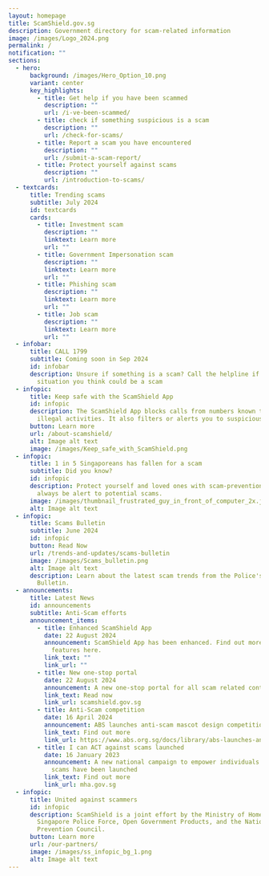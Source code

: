 ```yaml
---
layout: homepage
title: ScamShield.gov.sg
description: Government directory for scam-related information
image: /images/Logo_2024.png
permalink: /
notification: ""
sections:
  - hero:
      background: /images/Hero_Option_10.png
      variant: center
      key_highlights:
        - title: Get help if you have been scammed
          description: ""
          url: /i-ve-been-scammed/
        - title: check if something suspicious is a scam
          description: ""
          url: /check-for-scams/
        - title: Report a scam you have encountered
          description: ""
          url: /submit-a-scam-report/
        - title: Protect yourself against scams
          description: ""
          url: /introduction-to-scams/
  - textcards:
      title: Trending scams
      subtitle: July 2024
      id: textcards
      cards:
        - title: Investment scam
          description: ""
          linktext: Learn more
          url: ""
        - title: Government Impersonation scam
          description: ""
          linktext: Learn more
          url: ""
        - title: Phishing scam
          description: ""
          linktext: Learn more
          url: ""
        - title: Job scam
          description: ""
          linktext: Learn more
          url: ""
  - infobar:
      title: CALL 1799
      subtitle: Coming soon in Sep 2024
      id: infobar
      description: Unsure if something is a scam? Call the helpline if you are in a
        situation you think could be a scam
  - infopic:
      title: Keep safe with the ScamShield App
      id: infopic
      description: The ScamShield App blocks calls from numbers known to be used in
        illegal activities. It also filters or alerts you to suspicious SMSes.
      button: Learn more
      url: /about-scamshield/
      alt: Image alt text
      image: /images/Keep_safe_with_ScamShield.png
  - infopic:
      title: 1 in 5 Singaporeans has fallen for a scam
      subtitle: Did you know?
      id: infopic
      description: Protect yourself and loved ones with scam-prevention tools, and
        always be alert to potential scams.
      image: /images/thumbnail_frustrated_guy_in_front_of_computer_2x.jpg
      alt: Image alt text
  - infopic:
      title: Scams Bulletin
      subtitle: June 2024
      id: infopic
      button: Read Now
      url: /trends-and-updates/scams-bulletin
      image: /images/Scams_bulletin.png
      alt: Image alt text
      description: Learn about the latest scam trends from the Police's Monthly Scams
        Bulletin.
  - announcements:
      title: Latest News
      id: announcements
      subtitle: Anti-Scam efforts
      announcement_items:
        - title: Enhanced ScamShield App
          date: 22 August 2024
          announcement: ScamShield App has been enhanced. Find out more about the new
            features here.
          link_text: ""
          link_url: ""
        - title: New one-stop portal
          date: 22 August 2024
          announcement: A new one-stop portal for all scam related content has been launched.
          link_text: Read now
          link_url: scamshield.gov.sg
        - title: Anti-Scam competition
          date: 16 April 2024
          announcement: ABS launches anti-scam mascot design competition
          link_text: Find out more
          link_url: https://www.abs.org.sg/docs/library/abs-launches-anti-scam-mascot-design-competition.pdf
        - title: I can ACT against scams launched
          date: 16 January 2023
          announcement: A new national campaign to empower individuals to ACT against
            scams have been launched
          link_text: Find out more
          link_url: mha.gov.sg
  - infopic:
      title: United against scammers
      id: infopic
      description: ScamShield is a joint effort by the Ministry of Home Affairs, the
        Singapore Police Force, Open Government Products, and the National Crime
        Prevention Council.
      button: Learn more
      url: /our-partners/
      image: /images/ss_infopic_bg_1.png
      alt: Image alt text
---
```


